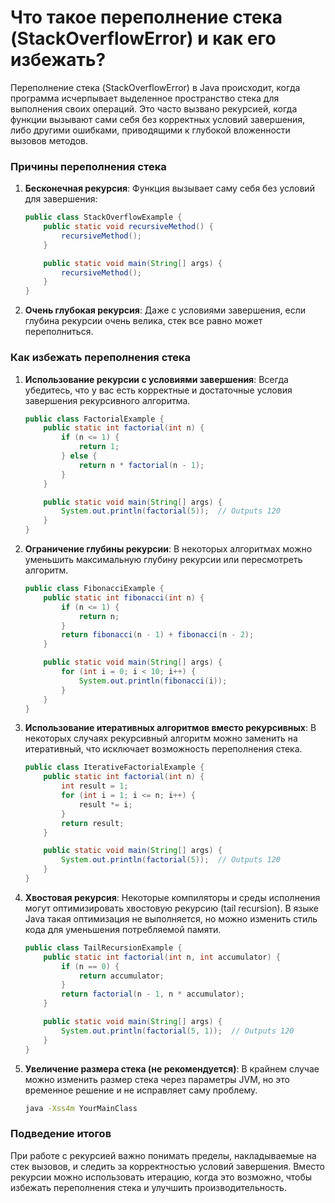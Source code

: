 # Что такое переполнение стека (StackOverflowError) и как его избежать?

Переполнение стека (StackOverflowError) в Java происходит, когда программа исчерпывает выделенное пространство стека для выполнения своих операций. Это часто вызвано рекурсией, когда функции вызывают сами себя без корректных условий завершения, либо другими ошибками, приводящими к глубокой вложенности вызовов методов.

### Причины переполнения стека
1. **Бесконечная рекурсия**: Функция вызывает саму себя без условий для завершения:
    ```java
    public class StackOverflowExample {
        public static void recursiveMethod() {
            recursiveMethod();
        }

        public static void main(String[] args) {
            recursiveMethod();
        }
    }
    ```

2. **Очень глубокая рекурсия**: Даже с условиями завершения, если глубина рекурсии очень велика, стек все равно может переполниться.

### Как избежать переполнения стека
1. **Использование рекурсии с условиями завершения**:
    Всегда убедитесь, что у вас есть корректные и достаточные условия завершения рекурсивного алгоритма.
    ```java
    public class FactorialExample {
        public static int factorial(int n) {
            if (n <= 1) {
                return 1;
            } else {
                return n * factorial(n - 1);
            }
        }

        public static void main(String[] args) {
            System.out.println(factorial(5));  // Outputs 120
        }
    }
    ```

2. **Ограничение глубины рекурсии**:
    В некоторых алгоритмах можно уменьшить максимальную глубину рекурсии или пересмотреть алгоритм.
    ```java
    public class FibonacciExample {
        public static int fibonacci(int n) {
            if (n <= 1) {
                return n;
            }
            return fibonacci(n - 1) + fibonacci(n - 2);
        }

        public static void main(String[] args) {
            for (int i = 0; i < 10; i++) {
                System.out.println(fibonacci(i));
            }
        }
    }
    ```

3. **Использование итеративных алгоритмов вместо рекурсивных**:
    В некоторых случаях рекурсивный алгоритм можно заменить на итеративный, что исключает возможность переполнения стека.
    ```java
    public class IterativeFactorialExample {
        public static int factorial(int n) {
            int result = 1;
            for (int i = 1; i <= n; i++) {
                result *= i;
            }
            return result;
        }

        public static void main(String[] args) {
            System.out.println(factorial(5));  // Outputs 120
        }
    }
    ```

4. **Хвостовая рекурсия**:
    Некоторые компиляторы и среды исполнения могут оптимизировать хвостовую рекурсию (tail recursion). В языке Java такая оптимизация не выполняется, но можно изменить стиль кода для уменьшения потребляемой памяти.
    ```java
    public class TailRecursionExample {
        public static int factorial(int n, int accumulator) {
            if (n == 0) {
                return accumulator;
            }
            return factorial(n - 1, n * accumulator);
        }

        public static void main(String[] args) {
            System.out.println(factorial(5, 1));  // Outputs 120
        }
    }
    ```

5. **Увеличение размера стека (не рекомендуется)**:
    В крайнем случае можно изменить размер стека через параметры JVM, но это временное решение и не исправляет саму проблему.
    ```sh
    java -Xss4m YourMainClass
    ```

### Подведение итогов
При работе с рекурсией важно понимать пределы, накладываемые на стек вызовов, и следить за корректностью условий завершения. Вместо рекурсии можно использовать итерацию, когда это возможно, чтобы избежать переполнения стека и улучшить производительность.